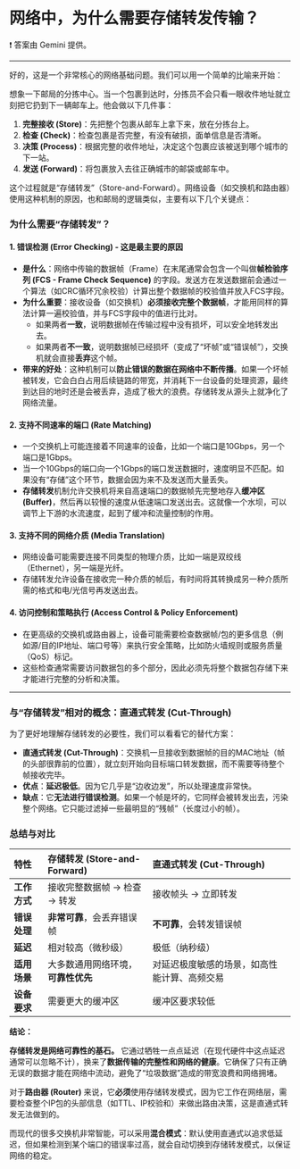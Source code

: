 # 网络中，为什么需要存储转发传输？


❗️ 答案由 Gemini 提供。



----



好的，这是一个非常核心的网络基础问题。我们可以用一个简单的比喻来开始：

想象一下邮局的分拣中心。当一个包裹到达时，分拣员不会只看一眼收件地址就立刻把它扔到下一辆邮车上。他会做以下几件事：
1.  **完整接收 (Store)**：先把整个包裹从邮车上拿下来，放在分拣台上。
2.  **检查 (Check)**：检查包裹是否完整，有没有破损，面单信息是否清晰。
3.  **决策 (Process)**：根据完整的收件地址，决定这个包裹应该被送到哪个城市的下一站。
4.  **发送 (Forward)**：将包裹放入去往正确城市的邮袋或邮车中。

这个过程就是“存储转发”（Store-and-Forward）。网络设备（如交换机和路由器）使用这种机制的原因，也和邮局的逻辑类似，主要有以下几个关键点：

### 为什么需要“存储转发”？

#### 1. **错误检测 (Error Checking) - 这是最主要的原因**

*   **是什么**：网络中传输的数据帧（Frame）在末尾通常会包含一个叫做**帧检验序列 (FCS - Frame Check Sequence)** 的字段。发送方在发送数据前会通过一个算法（如CRC循环冗余校验）计算出整个数据帧的校验值并放入FCS字段。
*   **为什么重要**：接收设备（如交换机）**必须接收完整个数据帧**，才能用同样的算法计算一遍校验值，并与FCS字段中的值进行比对。
    *   如果两者**一致**，说明数据帧在传输过程中没有损坏，可以安全地转发出去。
    *   如果两者**不一致**，说明数据帧已经损坏（变成了“坏帧”或“错误帧”），交换机就会直接**丢弃**这个帧。
*   **带来的好处**：这种机制可以**防止错误的数据在网络中不断传播**。如果一个坏帧被转发，它会白白占用后续链路的带宽，并消耗下一台设备的处理资源，最终到达目的地时还是会被丢弃，造成了极大的浪费。存储转发从源头上就净化了网络流量。

#### 2. **支持不同速率的端口 (Rate Matching)**

*   一个交换机上可能连接着不同速率的设备，比如一个端口是10Gbps，另一个端口是1Gbps。
*   当一个10Gbps的端口向一个1Gbps的端口发送数据时，速度明显不匹配。如果没有“存储”这个环节，数据会因为来不及发送而大量丢失。
*   **存储转发**机制允许交换机将来自高速端口的数据帧先完整地存入**缓冲区 (Buffer)**，然后再以较慢的速度从低速端口发送出去。这就像一个水坝，可以调节上下游的水流速度，起到了缓冲和流量控制的作用。

#### 3. **支持不同的网络介质 (Media Translation)**

*   网络设备可能需要连接不同类型的物理介质，比如一端是双绞线（Ethernet），另一端是光纤。
*   存储转发允许设备在接收完一种介质的帧后，有时间将其转换成另一种介质所需的格式和电/光信号再发送出去。

#### 4. **访问控制和策略执行 (Access Control & Policy Enforcement)**

*   在更高级的交换机或路由器上，设备可能需要检查数据帧/包的更多信息（例如源/目的IP地址、端口号等）来执行安全策略，比如防火墙规则或服务质量（QoS）标记。
*   这些检查通常需要访问数据包的多个部分，因此必须先将整个数据包存储下来才能进行完整的分析和决策。

---

### 与“存储转发”相对的概念：直通式转发 (Cut-Through)

为了更好地理解存储转发的必要性，我们可以看看它的替代方案：

*   **直通式转发 (Cut-Through)**：交换机一旦接收到数据帧的目的MAC地址（帧的头部很靠前的位置），就立刻开始向目标端口转发数据，而不需要等待整个帧接收完毕。
*   **优点**：**延迟极低**。因为它几乎是“边收边发”，所以处理速度非常快。
*   **缺点**：它**无法进行错误检测**。如果一个帧是坏的，它同样会被转发出去，污染整个网络。它只能过滤掉一些最明显的“残帧”（长度过小的帧）。

### 总结与对比

| 特性         | 存储转发 (Store-and-Forward)       | 直通式转发 (Cut-Through)                     |
| :----------- | :--------------------------------- | :------------------------------------------- |
| **工作方式** | 接收完整数据帧 -> 检查 -> 转发     | 接收帧头 -> 立即转发                         |
| **错误处理** | **非常可靠**，会丢弃错误帧         | **不可靠**，会转发错误帧                     |
| **延迟**     | 相对较高（微秒级）                 | 极低（纳秒级）                               |
| **适用场景** | 大多数通用网络环境，**可靠性优先** | 对延迟极度敏感的场景，如高性能计算、高频交易 |
| **设备要求** | 需要更大的缓冲区                   | 缓冲区要求较低                               |

**结论：**

**存储转发是网络可靠性的基石。** 它通过牺牲一点点延迟（在现代硬件中这点延迟通常可以忽略不计），换来了**数据传输的完整性和网络的健康**。它确保了只有正确无误的数据才能在网络中流动，避免了“垃圾数据”造成的带宽浪费和网络拥堵。

对于**路由器 (Router)** 来说，它**必须**使用存储转发模式，因为它工作在网络层，需要检查整个IP包的头部信息（如TTL、IP校验和）来做出路由决策，这是直通式转发无法做到的。

而现代的很多交换机非常智能，可以采用**混合模式**：默认使用直通式以追求低延迟，但如果检测到某个端口的错误率过高，就会自动切换到存储转发模式，以保证网络的稳定。